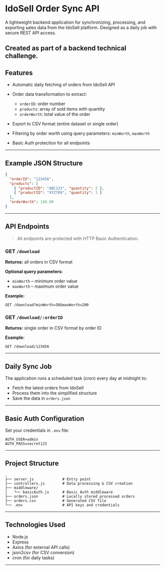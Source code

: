 # IdoSell Order Sync API

A lightweight backend application for synchronizing, processing, and exporting sales data from the IdoSell platform. Designed as a daily job with secure REST API access.

Created as part of a backend technical challenge.
---

## Features

* Automatic daily fetching of orders from IdoSell API
* Order data transformation to extract:

  * `orderID`: order number
  * `products`: array of sold items with quantity
  * `orderWorth`: total value of the order
* Export to CSV format (entire dataset or single order)
* Filtering by order worth using query parameters: `minWorth`, `maxWorth`
* Basic Auth protection for all endpoints

---

## Example JSON Structure

```json
{
  "orderID": "123456",
  "products": [
    { "productID": "ABC123", "quantity": 2 },
    { "productID": "XYZ789", "quantity": 1 }
  ],
  "orderWorth": 149.99
}
```

---

## API Endpoints

> All endpoints are protected with HTTP Basic Authentication.

### GET `/download`

**Returns:** all orders in CSV format

**Optional query parameters:**

* `minWorth` – minimum order value
* `maxWorth` – maximum order value

**Example:**

```
GET /download?minWorth=50&maxWorth=200
```

### GET `/download/:orderID`

**Returns:** single order in CSV format by order ID

**Example:**

```
GET /download/123456
```

---

## Daily Sync Job

The application runs a scheduled task (cron) every day at midnight to:

* Fetch the latest orders from IdoSell
* Process them into the simplified structure
* Save the data in `orders.json`

---

## Basic Auth Configuration

Set your credentials in `.env` file:

```
AUTH_USER=admin
AUTH_PASS=secret123
```

---

## Project Structure

```
.
├── server.js             # Entry point
├── controllers.js        # Data processing & CSV creation
├── middleware/
│   └── basicAuth.js      # Basic Auth middleware
├── orders.json           # Locally stored processed orders
├── orders.csv            # Generated CSV file
└── .env                  # API keys and credentials
```

---

## Technologies Used

* Node.js
* Express
* Axios (for external API calls)
* json2csv (for CSV conversion)
* cron (for daily tasks)
---


